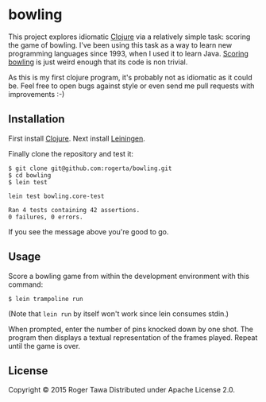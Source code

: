 # bowling

This project explores idiomatic [Clojure](http://clojure.org/) via a relatively
simple task: scoring the game of bowling.  I've been using this task as a way
to learn new programming languages since 1993, when I used it to learn Java.
[Scoring bowling](https://en.wikipedia.org/wiki/Ten-pin_bowling#Scoring) is
just weird enough that its code is non trivial.

As this is my first clojure program, it's probably not as idiomatic as it could
be.  Feel free to open bugs against style or even send me pull requests with
improvements :-)

## Installation

First install [Clojure](http://clojure.org/getting_started).
Next install [Leiningen](http://leiningen.org/#install).

Finally clone the repository and test it:

    $ git clone git@github.com:rogerta/bowling.git
    $ cd bowling
    $ lein test

    lein test bowling.core-test

    Ran 4 tests containing 42 assertions.
    0 failures, 0 errors.

If you see the message above you're good to go.

## Usage

Score a bowling game from within the development environment with this command:

    $ lein trampoline run

(Note that `lein run` by itself won't work since lein consumes stdin.)

When prompted, enter the number of pins knocked down by one shot.  The program
then displays a textual representation of the frames played.  Repeat until the
game is over.

## License

Copyright © 2015 Roger Tawa
Distributed under Apache License 2.0.

